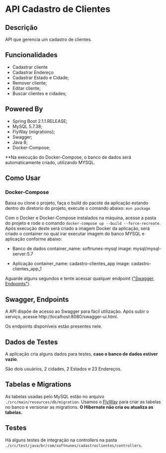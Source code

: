 # API Cadastro de Clientes

## Descrição
API que gerencia um cadastro de clientes.

## Funcionalidades

* Cadastrar cliente
* Cadastrar Endereço
* Cadastrar Estado e Cidade;
* Remover cliente;
* Editar cliente;
* Buscar clientes e cidades;

## Powered By

* Spring Boot 2.1.1.RELEASE;
* MySQL 5.7.38;
* FlyWay (migrations);
* Swagger;
* Java 8;
* Docker-Compose;

**Na execução do Docker-Compose, o banco de dados será automaticamente criado, utilizando MYSQL.

## Como Usar
### Docker-Compose

Baixa ou clone o projeto, faça o build do pacote da  aplicação estando dentro do diretorio do projeto, execute o comando abaixo:
 `mvn package`


Com o Docker e Docker-Compose instalados na máquina, acesse a pasta do projeto e rode o comando `docker-compose up --build --force-recreate`. 
Após execução deste será criado a imagem Docker da aplicação, será criado o container no qual irar executar imagem do banco MYSQL e aplicação conforme abaixo:      

* Banco de dados
container_name: softnunes-mysql 
image: mysql/mysql-server:5.7 

* Aplicação
container_name: cadastro-clientes_app
image: cadastro-clientes_app_1

Aguarde alguns segundos e tente acessar qualquer endpoint (["Swagger, Endpoints"](#swagger-endpoints)).


## Swagger, Endpoints 

A API dispõe de acesso ao Swagger para fácil utilização. Após subir o serviço, acesse http://localhost:8080/swagger-ui.html.

Os endpoints disponíveis estão presentes nele.

## Dados de Testes

A aplicação cria alguns dados para testes, **caso o banco de dados estiver vazio**.

São dois usuários, 2 cidades,  2 Estados e 23 Endereços.

## Tabelas e Migrations
As tabelas usadas pelo MySQL estão no arquivo `./src/main/resources/db/migration`. Usamos o [FlyWay](https://flywaydb.org/) para criar as tabelas no banco e versionar as migrations. **O Hibernate não cria ou atualiza as tabelas.**

## Testes 
Há alguns testes de integração na controllers na pasta `./src/test/java/br/com/softnunes/cadastroclientes/controllers`.
